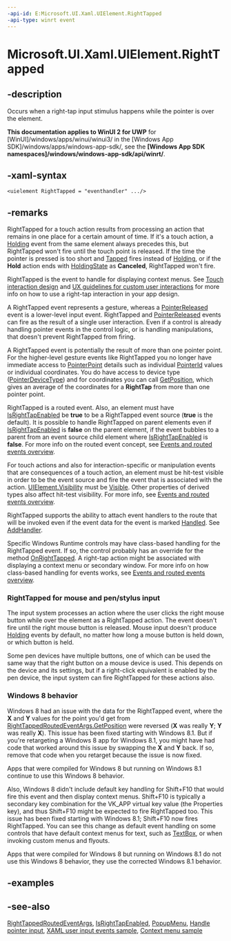 ```yaml
---
-api-id: E:Microsoft.UI.Xaml.UIElement.RightTapped
-api-type: winrt event
---
```


<!-- Event syntax
public event Windows.UI.Xaml.Input.RightTappedEventHandler RightTapped
-->

# Microsoft.UI.Xaml.UIElement.RightTapped

## -description

Occurs when a right-tap input stimulus happens while the pointer is over the element.

**This documentation applies to WinUI 2 for UWP** for [WinUI]/windows/apps/winui/winui3/ in the [Windows App SDK]/windows/apps/windows-app-sdk/, see the **[Windows App SDK namespaces]/windows/windows-app-sdk/api/winrt/**.

## -xaml-syntax

```xaml
<uielement RightTapped = "eventhandler" .../>
```

## -remarks

RightTapped for a touch action results from processing an action that remains in one place for a certain amount of time. If it's a touch action, a [Holding](uielement_holding.md) event from the same element always precedes this, but RightTapped won't fire until the touch point is released. If the time the pointer is pressed is too short and [Tapped](uielement_tapped.md) fires instead of [Holding](uielement_holding.md), or if the **Hold** action ends with [HoldingState](../microsoft.ui.xaml.input/holdingroutedeventargs_holdingstate.md) as **Canceled**, RightTapped won't fire.

RightTapped is the event to handle for displaying context menus. See [Touch interaction design](https://msdn.microsoft.com/library/9ba7f613-e5d1-40d4-920b-143094209e3a) and [UX guidelines for custom user interactions](/windows/apps/design/layout/index) for more info on how to use a right-tap interaction in your app design.

A RightTapped event represents a gesture, whereas a [PointerReleased](uielement_pointerreleased.md) event is a lower-level input event. RightTapped and [PointerReleased](uielement_pointerreleased.md) events can fire as the result of a single user interaction. Even if a control is already handling pointer events in the control logic, or is handling manipulations, that doesn't prevent RightTapped from firing.

A RightTapped event is potentially the result of more than one pointer point. For the higher-level gesture events like RightTapped you no longer have immediate access to [PointerPoint](../microsoft.ui.input/pointerpoint.md) details such as individual [PointerId](../microsoft.ui.input/pointerpoint_pointerid.md) values or individual coordinates. You do have access to device type ([PointerDeviceType](../microsoft.ui.xaml.input/righttappedroutedeventargs_pointerdevicetype.md)) and for coordinates you can call [GetPosition](/uwp/api/windows.ui.xaml.input.righttappedroutedeventargs.getposition(windows.ui.xaml.uielement)), which gives an average of the coordinates for a **RightTap** from more than one pointer point.

RightTapped is a routed event. Also, an element must have [IsRightTapEnabled](uielement_isrighttapenabled.md) be **true** to be a RightTapped event source (**true** is the default). It is possible to handle RightTapped on parent elements even if [IsRightTapEnabled](uielement_isrighttapenabled.md) is **false** on the parent element, if the event bubbles to a parent from an event source child element where [IsRightTapEnabled](uielement_isrighttapenabled.md) is **false**. For more info on the routed event concept, see [Events and routed events overview](/windows/uwp/xaml-platform/events-and-routed-events-overview).

For touch actions and also for interaction-specific or manipulation events that are consequences of a touch action, an element must be hit-test visible in order to be the event source and fire the event that is associated with the action. [UIElement.Visibility](uielement_visibility.md) must be [Visible](visibility.md). Other properties of derived types also affect hit-test visibility. For more info, see [Events and routed events overview](/windows/uwp/xaml-platform/events-and-routed-events-overview).

RightTapped supports the ability to attach event handlers to the route that will be invoked even if the event data for the event is marked [Handled](../microsoft.ui.xaml.input/righttappedroutedeventargs_handled.md). See [AddHandler](uielement_addhandler_1350394113.md).

Specific Windows Runtime controls may have class-based handling for the RightTapped event. If so, the control probably has an override for the method [OnRightTapped](/uwp/api/windows.ui.xaml.controls.control.onrighttapped(windows.ui.xaml.input.righttappedroutedeventargs)). A right-tap action might be associated with displaying a context menu or secondary window. For more info on how class-based handling for events works, see [Events and routed events overview](/windows/uwp/xaml-platform/events-and-routed-events-overview).

### RightTapped for mouse and pen/stylus input

The input system processes an action where the user clicks the right mouse button while over the element as a RightTapped action. The event doesn't fire until the right mouse button is released. Mouse input doesn't produce [Holding](uielement_holding.md) events by default, no matter how long a mouse button is held down, or which button is held.

Some pen devices have multiple buttons, one of which can be used the same way that the right button on a mouse device is used. This depends on the device and its settings, but if a right-click equivalent is enabled by the pen device, the input system can fire RightTapped for these actions also.

### Windows 8 behavior

Windows 8 had an issue with the data for the RightTapped event, where the **X** and **Y** values for the point you'd get from [RightTappedRoutedEventArgs.GetPosition](/uwp/api/windows.ui.xaml.input.righttappedroutedeventargs.getposition(windows.ui.xaml.uielement)) were reversed (**X** was really **Y**; **Y** was really **X**). This issue has been fixed starting with Windows 8.1. But if you're retargeting a Windows 8 app for Windows 8.1, you might have had code that worked around this issue by swapping the **X** and **Y** back. If so, remove that code when you retarget because the issue is now fixed.

Apps that were compiled for Windows 8 but running on Windows 8.1 continue to use this Windows 8 behavior.

Also, Windows 8 didn't include default key handling for Shift+F10 that would fire this event and then display context menus. Shift+F10 is typically a secondary key combination for the VK_APP virtual key value (the Properties key), and thus Shift+F10 might be expected to fire RightTapped too. This issue has been fixed starting with Windows 8.1; Shift+F10 now fires RightTapped. You can see this change as default event handling on some controls that have default context menus for text, such as [TextBox](../microsoft.ui.xaml.controls/textbox.md), or when invoking custom menus and flyouts.

Apps that were compiled for Windows 8 but running on Windows 8.1 do not use this Windows 8 behavior, they use the corrected Windows 8.1 behavior.

## -examples

## -see-also

[RightTappedRoutedEventArgs](../microsoft.ui.xaml.input/righttappedroutedeventargs.md), [IsRightTapEnabled](uielement_isrighttapenabled.md), [PopupMenu](/uwp/api/windows.ui.popups.popupmenu), [Handle pointer input](/windows/apps/design/input/handle-pointer-input), [XAML user input events sample](https://github.com/microsoftarchive/msdn-code-gallery-microsoft/tree/master/Official%20Windows%20Platform%20Sample/Input%20XAML%20user%20input%20events%20sample), [Context  menu sample](https://code.msdn.microsoft.com/windowsapps/Context-menu-sample-40840351/view/SourceCode)

